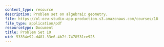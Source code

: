 ```yaml
---
content_type: resource
description: Problem set on algebraic geometry.
file: https://ol-ocw-studio-app-production.s3.amazonaws.com/courses/18-726-algebraic-geometry-spring-2009/53334e92d48133e64b7f7478531ce925_MIT18_726s09_pset10.pdf
file_type: application/pdf
resourcetype: Document
title: Problem Set 10
uid: 53334e92-d481-33e6-4b7f-7478531ce925
---
```

